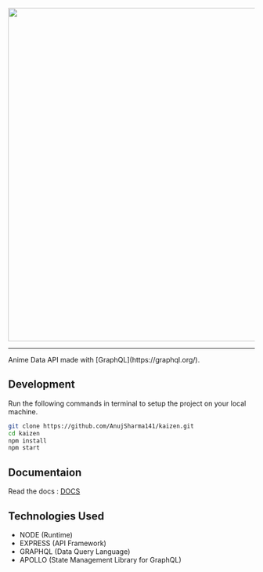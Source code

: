 <p align="center">
    <img width="680" src="https://i.ibb.co/zbD3j6P/image.png" />
</p>
<hr />
Anime Data API made with [GraphQL](https://graphql.org/).

## Development
Run the following commands in terminal to setup the project on your local machine.

```bash 
git clone https://github.com/AnujSharma141/kaizen.git
cd kaizen
npm install
npm start
```

## Documentaion
Read the docs : [DOCS](https://apikaizen.herokuapp.com/)

## Technologies Used

* NODE (Runtime)
* EXPRESS (API Framework)
* GRAPHQL (Data Query Language)
* APOLLO (State Management Library for GraphQL)
